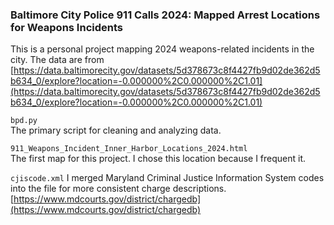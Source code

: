 ### Baltimore City Police 911 Calls 2024: Mapped Arrest Locations for Weapons Incidents

This is a personal project mapping 2024 weapons-related incidents in the city. The data are from [https://data.baltimorecity.gov/datasets/5d378673c8f4427fb9d02de362d5b634_0/explore?location=-0.000000%2C0.000000%2C1.01](https://data.baltimorecity.gov/datasets/5d378673c8f4427fb9d02de362d5b634_0/explore?location=-0.000000%2C0.000000%2C1.01) 

`bpd.py`  
  The primary script for cleaning and analyzing data.

`911_Weapons_Incident_Inner_Harbor_Locations_2024.html`  
  The first map for this project. I chose this location because I frequent it.

`cjiscode.xml`
  I merged Maryland Criminal Justice Information System codes into the file for more consistent charge descriptions. [https://www.mdcourts.gov/district/chargedb](https://www.mdcourts.gov/district/chargedb)